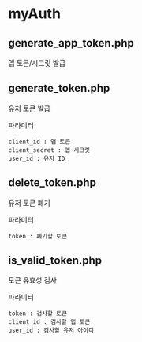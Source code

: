myAuth
======

generate_app_token.php
------
앱 토큰/시크릿 발급


generate_token.php
------
유저 토큰 발급

파라미터

    client_id : 앱 토큰
    client_secret : 앱 시크릿
    user_id : 유저 ID
  

delete_token.php
------
유저 토큰 폐기

파라미터

    token : 폐기할 토큰
  

is_valid_token.php
-----
토큰 유효성 검사

파라미터

    token : 검사할 토큰
    client_id : 검사할 앱 토큰
    user_id : 검사할 유저 아이디
  

